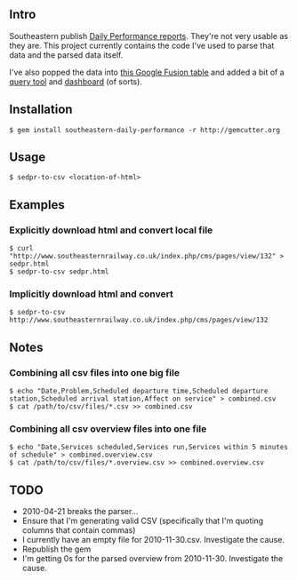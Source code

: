 ## Intro

Southeastern publish [Daily Performance reports](http://www.southeasternrailway.co.uk/your-journey/daily-performance/).  They're not very usable as they are.  This project currently contains the code I've used to parse that data and the parsed data itself.

I've also popped the data into [this Google Fusion table](http://www.google.com/fusiontables/DataSource?dsrcid=359310) and added a bit of a [query tool](http://chrisroos.github.com/southeastern-daily-performance/) and [dashboard](http://chrisroos.github.com/southeastern-daily-performance/dashboard.html) (of sorts).

## Installation

    $ gem install southeastern-daily-performance -r http://gemcutter.org

## Usage

    $ sedpr-to-csv <location-of-html>

## Examples

### Explicitly download html and convert local file

    $ curl "http://www.southeasternrailway.co.uk/index.php/cms/pages/view/132" > sedpr.html
    $ sedpr-to-csv sedpr.html

### Implicitly download html and convert

    $ sedpr-to-csv http://www.southeasternrailway.co.uk/index.php/cms/pages/view/132
    
## Notes

### Combining all csv files into one big file

    $ echo "Date,Problem,Scheduled departure time,Scheduled departure station,Scheduled arrival station,Affect on service" > combined.csv
    $ cat /path/to/csv/files/*.csv >> combined.csv
    
### Combining all csv overview files into one file

    $ echo "Date,Services scheduled,Services run,Services within 5 minutes of schedule" > combined.overview.csv
    $ cat /path/to/csv/files/*.overview.csv >> combined.overview.csv

## TODO

* 2010-04-21 breaks the parser...
* Ensure that I'm generating valid CSV (specifically that I'm quoting columns that contain commas)
* I currently have an empty file for 2010-11-30.csv.  Investigate the cause.
* Republish the gem
* I'm getting 0s for the parsed overview from 2010-11-30.  Investigate the cause.